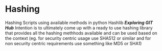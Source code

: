 Hashing
=======

Hashing Scripts using available methods in python Hashlib
***Exploring GIT Hub***
Intention is to ultimately come up with a ready to use hashing library that provides all the hashing methhods 
available and can be used based on the context (eg. for security centric usage use SHA512 or similar and for 
non security centric requirements use something like MD5 or SHA1)




